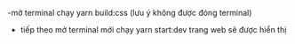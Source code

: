 -mở terminal chạy yarn build:css (lưu ý không được đóng terminal)
- tiếp theo mở terminal mới chạy yarn start:dev trang web sẽ được hiển thị

<!---
VanKiet414/VanKiet414 is a ✨ special ✨ repository because its `README.md` (this file) appears on your GitHub profile.
You can click the Preview link to take a look at your changes.
--->
